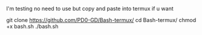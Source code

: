 I'm testing no need to use but
copy and paste into termux if u want

git clone https://github.com/PD0-GD/Bash-termux/
cd Bash-termux/
chmod +x bash.sh
./bash.sh

